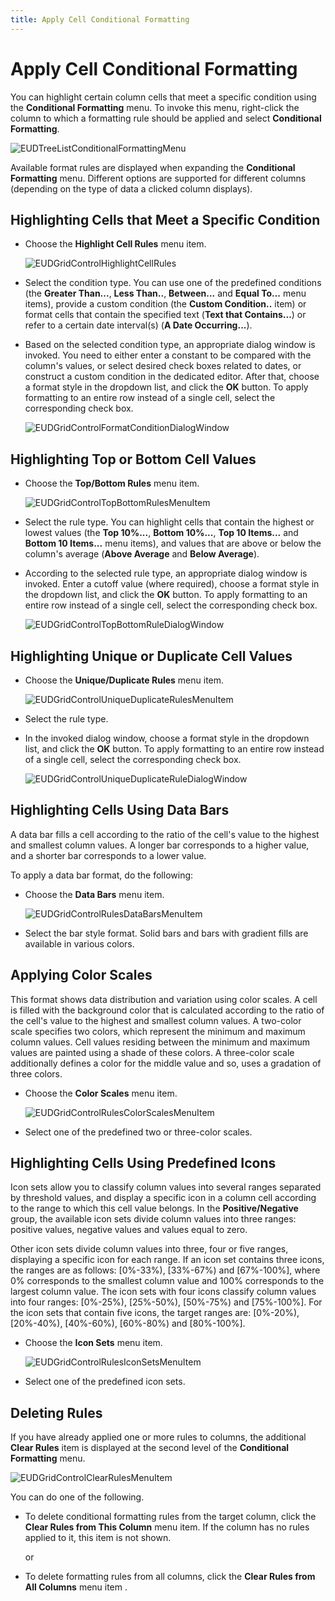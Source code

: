 ```yaml
---
title: Apply Cell Conditional Formatting
---
```

# Apply Cell Conditional Formatting
You can highlight certain column cells that meet a specific condition using the **Conditional Formatting** menu. To invoke this menu, right-click the column to which a formatting rule should be applied and select **Conditional Formatting**.

![EUDTreeListConditionalFormattingMenu](../../../images/Img25835.png)

Available format rules are displayed when expanding the **Conditional Formatting** menu. Different options are supported for different columns (depending on the type of data a clicked column displays).

## Highlighting Cells that Meet a Specific Condition
* Choose the **Highlight Cell Rules** menu item. 
	
	![EUDGridControlHighlightCellRules](../../../images/Img25801.png)
* Select the condition type. You can use one of the predefined conditions (the **Greater Than...**, **Less Than..**, **Between...** and **Equal To...** menu items), provide a custom condition (the **Custom Condition..** item) or format cells that contain the specified text (**Text that Contains...**) or refer to a certain date interval(s) (**A Date Occurring...**).
* Based on the selected condition type, an appropriate dialog window is invoked. You need to either enter a constant to be compared with the column's values, or select desired check boxes related to dates, or construct a custom condition in the dedicated editor. After that, choose a format style in the dropdown list, and click the **OK** button. To apply formatting to an entire row instead of a single cell, select the corresponding check box.
	
	![EUDGridControlFormatConditionDialogWindow](../../../images/Img25803.png)

## Highlighting Top or Bottom Cell Values
* Choose the **Top/Bottom Rules** menu item. 
	
	![EUDGridControlTopBottomRulesMenuItem](../../../images/Img25808.png)
* Select the rule type. You can highlight cells that contain the highest or lowest values (the **Top 10%...**, **Bottom 10%...**, **Top 10 Items...** and **Bottom 10 Items...** menu items), and values that are above or below the column's average (**Above Average** and **Below Average**).
* According to the selected rule type, an appropriate dialog window is invoked. Enter a cutoff value (where required), choose a format style in the dropdown list, and click the **OK** button. To apply formatting to an entire row instead of a single cell, select the corresponding check box.
	
	![EUDGridControlTopBottomRuleDialogWindow](../../../images/Img25809.png)

## Highlighting Unique or Duplicate Cell Values
* Choose the **Unique/Duplicate Rules** menu item. 
	
	![EUDGridControlUniqueDuplicateRulesMenuItem](../../../images/Img25810.png)
* Select the rule type.
* In the invoked dialog window, choose a format style in the dropdown list, and click the **OK** button. To apply formatting to an entire row instead of a single cell, select the corresponding check box.
	
	![EUDGridControlUniqueDuplicateRuleDialogWindow](../../../images/Img25811.png)

## Highlighting Cells Using Data Bars
A data bar fills a cell according to the ratio of the cell's value to the highest and smallest column values. A longer bar corresponds to a higher value, and a shorter bar corresponds to a lower value.

To apply a data bar format, do the following:
* Choose the **Data Bars** menu item. 
	
	![EUDGridControlRulesDataBarsMenuItem](../../../images/Img25821.png)
* Select the bar style format. Solid bars and bars with gradient fills are available in various colors.

## Applying Color Scales
This format shows data distribution and variation using color scales. A cell is filled with the background color that is calculated according to the ratio of the cell's value to the highest and smallest column values.
A two-color scale specifies two colors, which represent the minimum and maximum column values. Cell values residing between the minimum and maximum values are painted using a shade of these colors. A three-color scale additionally defines a color for the middle value and so, uses a gradation of three colors.
* Choose the **Color Scales** menu item. 
	
	![EUDGridControlRulesColorScalesMenuItem](../../../images/Img25825.png)
* Select one of the predefined two or three-color scales.

## Highlighting Cells Using Predefined Icons
Icon sets allow you to classify column values into several ranges separated by threshold values, and display a specific icon in a column cell according to the range to which this cell value belongs. In the **Positive/Negative** group, the available icon sets divide column values into three ranges: positive values, negative values and values equal to zero.

Other icon sets divide column values into three, four or five ranges, displaying a specific icon for each range. If an icon set contains three icons, the ranges are as follows: [0%-33%), [33%-67%) and [67%-100%], where 0% corresponds to the smallest column value and 100% corresponds to the largest column value. The icon sets with four icons classify column values into four ranges: [0%-25%), [25%-50%), [50%-75%) and [75%-100%]. For the icon sets that contain five icons, the target ranges are: [0%-20%), [20%-40%), [40%-60%), [60%-80%) and [80%-100%].
* Choose the **Icon Sets** menu item. 
	
	![EUDGridControlRulesIconSetsMenuItem](../../../images/Img25826.png)
* Select one of the predefined icon sets.

## Deleting Rules
If you have already applied one or more rules to columns, the additional **Clear Rules** item is displayed at the second level of the **Conditional Formatting** menu.

![EUDGridControlClearRulesMenuItem](../../../images/Img25807.png)

You can do one of the following.
* To delete conditional formatting rules from the target column, click the **Clear Rules from This Column** menu item. If the column has no rules applied to it, this item is not shown.
	
	or
* To delete formatting rules from all columns, click the **Clear Rules from All Columns** menu item .